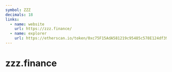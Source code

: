 ```yaml
---
symbol: ZZZ
decimals: 18
links:
  - name: website
    url: https://zzz.finance/
  - name: explorer
    url: https://etherscan.io/token/0xc75F15AdA581219c95485c578E124df3985e4CE0
---
```


# zzz.finance
